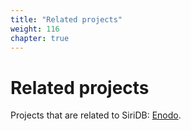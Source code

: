```yaml
---
title: "Related projects"
weight: 116
chapter: true
---
```


# Related projects

Projects that are related to SiriDB: [Enodo](./enodo).